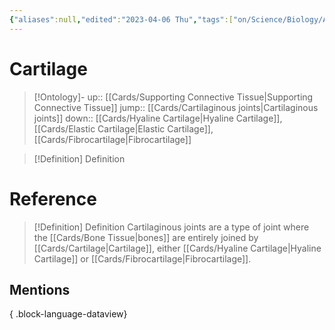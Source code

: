 ```yaml
---
{"aliases":null,"edited":"2023-04-06 Thu","tags":["on/Science/Biology/Anatomy","Uni/LFS122"],"date created":"2022-12-10 Sat","dg-publish":true,"permalink":"/cards/cartilage/","dgPassFrontmatter":true}
---
```


# Cartilage

> [!Ontology]-
> up:: [[Cards/Supporting Connective Tissue\|Supporting Connective Tissue]]
> jump:: [[Cards/Cartilaginous joints\|Cartilaginous joints]]
> down:: [[Cards/Hyaline Cartilage\|Hyaline Cartilage]], [[Cards/Elastic Cartilage\|Elastic Cartilage]], [[Cards/Fibrocartilage\|Fibrocartilage]]

> [!Definition] Definition
> 

# Reference

<div class="transclusion internal-embed is-loaded"><div class="markdown-embed">



> [!Definition] Definition
> Cartilaginous joints are a type of joint where the [[Cards/Bone Tissue\|bones]] are entirely joined by [[Cards/Cartilage\|Cartilage]], either [[Cards/Hyaline Cartilage\|Hyaline Cartilage]] or [[Cards/Fibrocartilage\|Fibrocartilage]].

</div></div>


## Mentions

{ .block-language-dataview}